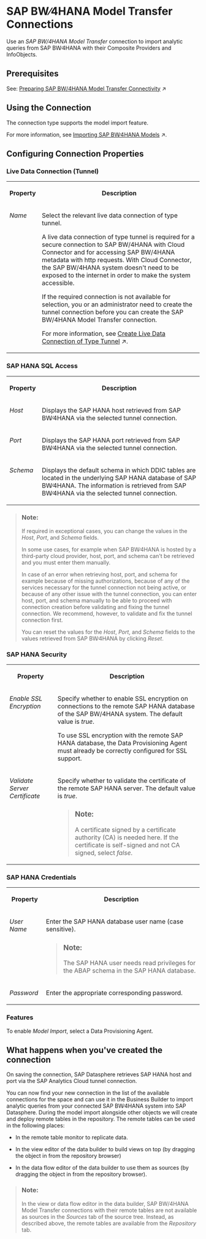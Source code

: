 <!-- loio1caba954bc604e00bf8e82e383a46368 -->

# SAP BW∕4HANA Model Transfer Connections

Use an *SAP BW/4HANA Model Transfer* connection to import analytic queries from SAP BW∕4HANA with their Composite Providers and InfoObjects.



<a name="loio1caba954bc604e00bf8e82e383a46368__section_j1b_byq_spb"/>

## Prerequisites

See: [Preparing SAP BW/4HANA Model Transfer Connectivity](https://help.sap.com/viewer/935116dd7c324355803d4b85809cec97/DEV_CURRENT/en-US/962de2f99d234967b8b10541599f00c6.html "Accessing SAP BW/4HANA meta data and importing models into SAP Datasphere with a SAP BW/4HANA Model Transfer connection requires two protocols (or endpoints): Http and SAP HANA Smart Data Integration based on the SAP HANA adapter.") :arrow_upper_right:



## Using the Connection

The connection type supports the model import feature.

For more information, see [Importing SAP BW∕4HANA Models](https://help.sap.com/viewer/24f836070a704022a40c15442163e5cf/DEV_CURRENT/en-US/a3d4a2f91bea4810ba8839ff73577dac.html "You can import existing analytic queries from SAP BW∕4HANA into SAP Datasphere in order to build new models on top of them or enhance them.") :arrow_upper_right:.



<a name="loio1caba954bc604e00bf8e82e383a46368__section_nrb_hcc_x4b"/>

## Configuring Connection Properties



### Live Data Connection \(Tunnel\)


<table>
<tr>
<th valign="top">

Property

</th>
<th valign="top">

Description

</th>
</tr>
<tr>
<td valign="top">

*Name*

</td>
<td valign="top">

Select the relevant live data connection of type tunnel. 

A live data connection of type tunnel is required for a secure connection to SAP BW/4HANA with Cloud Connector and for accessing SAP BW/4HANA metadata with http requests. With Cloud Connector, the SAP BW/4HANA system doesn't need to be exposed to the internet in order to make the system accessible.

If the required connection is not available for selection, you or an administrator need to create the tunnel connection before you can create the SAP BW/4HANA Model Transfer connection.

For more information, see [Create Live Data Connection of Type Tunnel](https://help.sap.com/viewer/935116dd7c324355803d4b85809cec97/DEV_CURRENT/en-US/5d02f1103dd742aab5c0fc930debe51b.html "To securely connect and make http requests to SAP BW∕4HANA, you need to connect via Cloud Connector. This requires that you create a live data connection of type tunnel to the SAP BW∕4HANA system.") :arrow_upper_right:.

</td>
</tr>
</table>



### SAP HANA SQL Access


<table>
<tr>
<th valign="top">

Property

</th>
<th valign="top">

Description

</th>
</tr>
<tr>
<td valign="top">

*Host*

</td>
<td valign="top">

Displays the SAP HANA host retrieved from SAP BW∕4HANA via the selected tunnel connection.

</td>
</tr>
<tr>
<td valign="top">

*Port*

</td>
<td valign="top">

Displays the SAP HANA port retrieved from SAP BW∕4HANA via the selected tunnel connection.

</td>
</tr>
<tr>
<td valign="top">

*Schema*

</td>
<td valign="top">

Displays the default schema in which DDIC tables are located in the underlying SAP HANA database of SAP BW∕4HANA. The information is retrieved from SAP BW∕4HANA via the selected tunnel connection.

</td>
</tr>
</table>

> ### Note:  
> If required in exceptional cases, you can change the values in the *Host*, *Port*, and *Schema* fields.
> 
> In some use cases, for example when SAP BW∕4HANA is hosted by a third-party cloud provider, host, port, and schema can't be retrieved and you must enter them manually.
> 
> In case of an error when retrieving host, port, and schema for example because of missing authorizations, because of any of the services necessary for the tunnel connection not being active, or because of any other issue with the tunnel connection, you can enter host, port, and schema manually to be able to proceed with connection creation before validating and fixing the tunnel connection. We recommend, however, to validate and fix the tunnel connection first.
> 
> You can reset the values for the *Host*, *Port*, and *Schema* fields to the values retrieved from SAP BW∕4HANA by clicking *Reset*.



### SAP HANA Security


<table>
<tr>
<th valign="top">

Property

</th>
<th valign="top">

Description

</th>
</tr>
<tr>
<td valign="top">

*Enable SSL Encryption* 

</td>
<td valign="top">

Specify whether to enable SSL encryption on connections to the remote SAP HANA database of the SAP BW/4HANA system. The default value is *true*. 

To use SSL encryption with the remote SAP HANA database, the Data Provisioning Agent must already be correctly configured for SSL support.

</td>
</tr>
<tr>
<td valign="top">

*Validate Server Certificate*

</td>
<td valign="top">

Specify whether to validate the certificate of the remote SAP HANA server. The default value is *true*.

> ### Note:  
> A certificate signed by a certificate authority \(CA\) is needed here. If the certificate is self-signed and not CA signed, select *false*.



</td>
</tr>
</table>



### SAP HANA Credentials


<table>
<tr>
<th valign="top">

Property

</th>
<th valign="top">

Description

</th>
</tr>
<tr>
<td valign="top">

*User Name*

</td>
<td valign="top">

Enter the SAP HANA database user name \(case sensitive\).

> ### Note:  
> The SAP HANA user needs read privileges for the ABAP schema in the SAP HANA database.



</td>
</tr>
<tr>
<td valign="top">

*Password*

</td>
<td valign="top">

Enter the appropriate corresponding password.

</td>
</tr>
</table>



### Features

To enable *Model Import*, select a Data Provisioning Agent.



<a name="loio1caba954bc604e00bf8e82e383a46368__section_qpx_zk3_2nb"/>

## What happens when you've created the connection

On saving the connection, SAP Datasphere retrieves SAP HANA host and port via the SAP Analytics Cloud tunnel connection.

You can now find your new connection in the list of the available connections for the space and can use it in the Business Builder to import analytic queries from your connected SAP BW∕4HANA system into SAP Datasphere. During the model import alongside other objects we will create and deploy remote tables in the repository. The remote tables can be used in the following places:

-   In the remote table monitor to replicate data.

-   In the view editor of the data builder to build views on top \(by dragging the object in from the repository browser\)

-   In the data flow editor of the data builder to use them as sources \(by dragging the object in from the repository browser\).


> ### Note:  
> In the view or data flow editor in the data builder, SAP BW/4HANA Model Transfer connections with their remote tables are not available as sources in the *Sources* tab of the source tree. Instead, as described above, the remote tables are available from the *Repository* tab.


